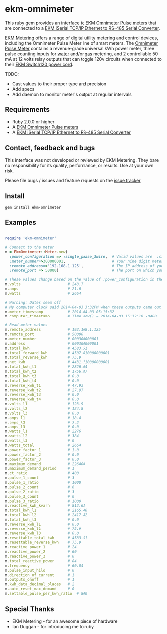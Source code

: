 ekm-omnimeter
=============

This ruby gem provides an interface to [EKM Omnimeter Pulse meters](http://www.ekmmetering.com/ekm-metering-products/electric-meters-kwh-meters/smart-meters-read-meter-remotely-automatically/omnimeter-pulse.html)
that are connected to a [EKM iSerial TCP/IP Ethernet to RS-485 Serial Converter](http://www.ekmmetering.com/ekm-metering-products/remote-meter-reading-solutions/ekm-iserial-v-2-tcp-ip-to-serial-converter-ethernet-connection.html).

[EKM Metering](http://www.ekmmetering.com) offers a range of digital utility metering and control devices, including the
Omnimeter Pulse Meter line of smart meters. The
[Omnimeter Pulse Meter](http://www.ekmmetering.com/ekm-metering-products/electric-meters-kwh-meters/smart-meters-read-meter-remotely-automatically/omnimeter-pulse.html)
contains a revenue-grade universal kWh power meter, three pulse counting inputs for
[water](http://www.ekmmetering.com/ekm-metering-products/water-meters.html) and/or
[gas](http://www.ekmmetering.com/ekm-metering-products/gas-meters/pulse-output-gas-meter-pgm-1-read-gas-consumption-remotely.html) metering,
and 2 controllable 50 mA at 12 volts relay outputs that can toggle 120v circuits when connected to their [EKM Switch120 power cord](http://www.ekmmetering.com/ekm-metering-products/accessories/switch120.html).

TODO:
* Cast values to their proper type and precision
* Add specs
* Add daemon to monitor meter's output at regular intervals

## Requirements

* Ruby 2.0.0 or higher
* A [EKM Omnimeter Pulse meters](http://www.ekmmetering.com/ekm-metering-products/electric-meters-kwh-meters/smart-meters-read-meter-remotely-automatically/omnimeter-pulse.html)
* A [EKM iSerial TCP/IP Ethernet to RS-485 Serial Converter](http://www.ekmmetering.com/ekm-metering-products/remote-meter-reading-solutions/ekm-iserial-v-2-tcp-ip-to-serial-converter-ethernet-connection.html)


## Contact, feedback and bugs

This interface was not developed or reviewed by EKM Metering. They bare no responsibility for its quality, performance, or results. Use at your own risk.

Please file bugs / issues and feature requests on the [issue tracker](https://github.com/jwtd/ekm-omnimeter/issues)

## Install

```
gem install ekm-omnimeter
```

## Examples

```ruby

require 'ekm-omnimeter'

# Connect to the meter
m = EkmOmnimeter::Meter.new(
  :power_configuration => :single_phase_3wire,  # Valid values are  :single_phase_2wire, :single_phase_3wire, :three_phase_3wire, :three_phase_4wire
  :meter_number=>300000001,                     # Your nine digit meter id
  :remote_address=>'192.168.1.125',             # The IP address of your iSerial device
  :remote_port => 50000)                        # The port on which your iSerial device is listening

# These values change based on the value of :power_configuration in the constructor
m.volts			            # 248.7
m.amps			            # 21.6
m.watts			            # 2664

# Warning: Dates seem off
# My computer clock said 2014-04-03 3:32PM when these outputs came out
m.meter_timestamp	        # 2014-04-03 05:15:32
m.computer_timestamp	    # Time.now() = 2014-04-03 15:32:10 -0400

# Read meter values
m.remote_address            # 192.168.1.125
m.remote_port               # 50000
m.meter_number              # 000300000001
m.address					# 000300000001
m.total_kwh					# 4583.51
m.total_forward_kwh			# 4507.610000000001
m.total_reverse_kwh			# 75.9
m.net_kwh					# 4431.710000000001
m.total_kwh_t1				# 2826.64
m.total_kwh_t2				# 1756.87
m.total_kwh_t3				# 0.0
m.total_kwh_t4				# 0.0
m.reverse_kwh_t1			# 47.93
m.reverse_kwh_t2			# 27.97
m.reverse_kwh_t3			# 0.0
m.reverse_kwh_t4			# 0.0
m.volts_l1					# 123.9
m.volts_l2					# 124.8
m.volts_l3					# 0.0
m.amps_l1					# 18.4
m.amps_l2					# 3.2
m.amps_l3					# 0.0
m.watts_l1					# 2276
m.watts_l2					# 384
m.watts_l3					# 0
m.watts_total				# 2664
m.power_factor_1			# 1.0
m.power_factor_2			# 0.0
m.power_factor_3			# 0.0
m.maximum_demand			# 226400
m.maximum_demand_period		# 1
m.ct_ratio					# 400
m.pulse_1_count				# 3
m.pulse_1_ratio				# 1000
m.pulse_2_count				# 6
m.pulse_2_ratio				# 3
m.pulse_3_count				# 0
m.pulse_3_ratio				# 1000
m.reactive_kwh_kvarh		# 812.63
m.total_kwh_l1				# 2165.46
m.total_kwh_l2				# 2417.42
m.total_kwh_l3				# 0.0
m.reverse_kwh_l1			# 0.0
m.reverse_kwh_l2			# 75.9
m.reverse_kwh_l3			# 0.0
m.resettable_total_kwh		# 4583.51
m.resettable_reverse_kwh	# 75.9
m.reactive_power_1			# 24
m.reactive_power_2			# 60
m.reactive_power_3			# 0
m.total_reactive_power		# 84
m.frequency					# 60.04
m.pulse_input_hilo			# 0
m.direction_of_current		# 1
m.outputs_onoff				# 1
m.kwh_data_decimal_places	# 2
m.auto_reset_max_demand		# 0
m.settable_pulse_per_kwh_ratio	# 800


```

## Special Thanks

* EKM Metering - for an awesome piece of hardware
* Ian Duggan - for introducing me to ruby

